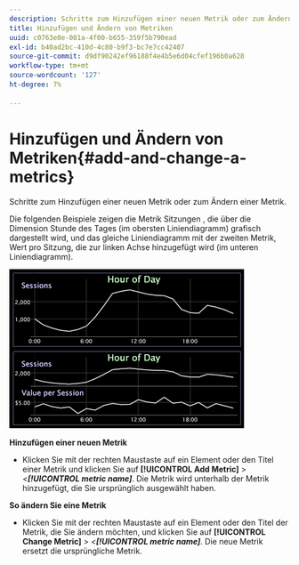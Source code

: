 ```yaml
---
description: Schritte zum Hinzufügen einer neuen Metrik oder zum Ändern einer Metrik.
title: Hinzufügen und Ändern von Metriken
uuid: c0763e0e-081a-4f00-b655-359f5b790ead
exl-id: b40ad2bc-410d-4c80-b9f3-bc7e7cc42407
source-git-commit: d9df90242ef96188f4e4b5e6d04cfef196b0a628
workflow-type: tm+mt
source-wordcount: '127'
ht-degree: 7%

---
```


# Hinzufügen und Ändern von Metriken{#add-and-change-a-metrics}

Schritte zum Hinzufügen einer neuen Metrik oder zum Ändern einer Metrik.

Die folgenden Beispiele zeigen die Metrik Sitzungen , die über die Dimension Stunde des Tages (im obersten Liniendiagramm) grafisch dargestellt wird, und das gleiche Liniendiagramm mit der zweiten Metrik, Wert pro Sitzung, die zur linken Achse hinzugefügt wird (im unteren Liniendiagramm).

![](assets/vis_Line_AddMetric.png)

**Hinzufügen einer neuen Metrik**

* Klicken Sie mit der rechten Maustaste auf ein Element oder den Titel einer Metrik und klicken Sie auf **[!UICONTROL Add Metric]** > *&lt;**[!UICONTROL metric name]***. Die Metrik wird unterhalb der Metrik hinzugefügt, die Sie ursprünglich ausgewählt haben.

**So ändern Sie eine Metrik**

* Klicken Sie mit der rechten Maustaste auf ein Element oder den Titel der Metrik, die Sie ändern möchten, und klicken Sie auf **[!UICONTROL Change Metric]** > *&lt;**[!UICONTROL metric name]***. Die neue Metrik ersetzt die ursprüngliche Metrik.
